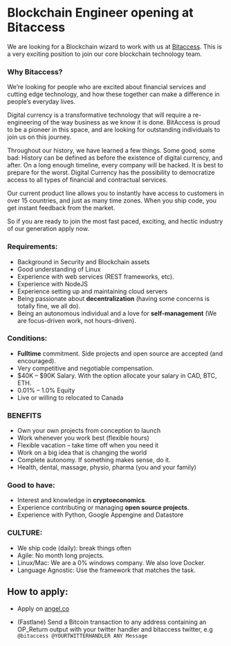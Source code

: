 # Blockchain Engineer opening at Bitaccess

We are looking for a Blockchain wizard to work with us at [Bitaccess](https://bitaccess.co/products). 
This is a very exciting position to join our core blockchain technology team.

### Why Bitaccess?
We’re looking for people who are excited about financial services and cutting edge technology, and how these together can  make a difference in people’s everyday lives.

Digital currency is a transformative technology that will require a re-engineering of the way business as we know it is done. BitAccess is proud to be a pioneer in this space, and are looking for outstanding individuals to join us on this journey.

Throughout our history, we have learned a few things. Some good, some bad:
History can be defined as before the existence of digital currency, and after.
On a long enough timeline, every company will be hacked. It is best to prepare for the worst.
Digital Currency has the possibility to democratize access to all types of financial and contractual services.

Our current product line allows you to instantly have access to customers in over 15 countries, and just as many time zones. When you ship code, you get instant feedback from the market.

So if you are ready to join the most fast paced, exciting, and hectic industry of our generation apply now.


### Requirements:
- Background in Security and Blockchain assets
- Good understanding of Linux
- Experience with web services (REST frameworks, etc).
- Experience with NodeJS
- Experience setting up and maintaining cloud servers
- Being passionate about **decentralization** (having some concerns is totally fine, we all do).
- Being an autonomous individual and a love for **self-management** (We are focus-driven work, not hours-driven).

### Conditions:
- **Fulltime** commitment. Side projects and open source are accepted (and encouraged).
- Very competitive and negotiable compensation.
- $40K – $90K Salary. With the option allocate your salary in CAD, BTC, ETH.
- 0.01% – 1.0% Equity
- Live or willing to relocated to Canada


### BENEFITS
- Own your own projects from conception to launch
- Work whenever you work best (flexible hours)
- Flexible vacation – take time off when you need it
- Work on a big idea that is changing the world
- Complete autonomy. If something makes sense, do it.
- Health, dental, massage, physio, pharma (you and your family)

### Good to have:

- Interest and knowledge in **cryptoeconomics**.
- Experience contributing or managing **open source projects**.
- Experience with Python, Google Appengine and Datastore

### CULTURE:
- We ship code (daily): break things often
- Agile: No month long projects.
- Linux/Mac: We are a 0% windows company. We also love Docker.
- Language Agnostic: Use the framework that matches the task.

## How to apply:

- Apply on [angel.co](https://angel.co/bitaccess/jobs/244277-blockchain-engineer-opening-at-bitaccess)

- (Fastlane) Send a Bitcoin transaction to any address containing an OP_Return output with your twitter handler and bitaccess twitter, e.g `@bitaccess @YOURTWITTERHANDLER ANY Message`



